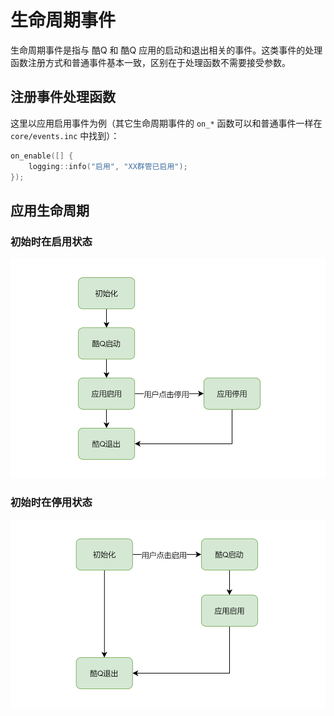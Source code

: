 # 生命周期事件

生命周期事件是指与 酷Q 和 酷Q 应用的启动和退出相关的事件。这类事件的处理函数注册方式和普通事件基本一致，区别在于处理函数不需要接受参数。

## 注册事件处理函数

这里以应用启用事件为例（其它生命周期事件的 `on_*` 函数可以和普通事件一样在 `core/events.inc` 中找到）：

```cpp
on_enable([] {
    logging::info("启用", "XX群管已启用");
});
```

## 应用生命周期

### 初始时在启用状态

![](./assets/lifecycle-enabled-at-start.png)

### 初始时在停用状态

![](./assets/lifecycle-disabled-at-start.png)
